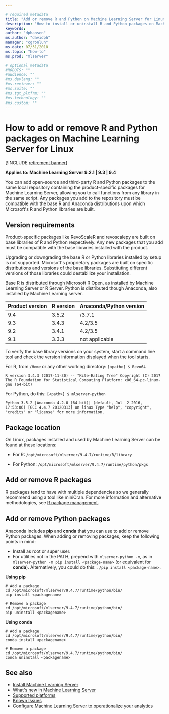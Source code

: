 ```yaml
---

# required metadata
title: "Add or remove R and Python on Machine Learning Server for Linux"
description: "How to install or uninstall R and Python packages on Machine Learning Server forLinux."
keywords: 
author: "dphansen"
ms.author: "davidph"
manager: "cgronlun"
ms.date: 07/31/2018
ms.topic: "how-to"
ms.prod: "mlserver"

# optional metadata
#ROBOTS: ""
#audience: ""
#ms.devlang: ""
#ms.reviewer: ""
#ms.suite: ""
#ms.tgt_pltfrm: ""
#ms.technology: ""
#ms.custom: ""
---
```


# How to add or remove R and Python packages on Machine Learning Server for Linux

[!INCLUDE [retirement banner](~/includes/machine-learning-server-retirement.md)]

**Applies to:  Machine Learning Server 9.2.1 | 9.3 | 9.4**

You can add open-source and third-party R and Python packages to the same local repository containing the product-specific packages for Machine Learning Server, allowing you to call functions from any library in the same script. Any packages you add to the repository must be compatible with the base R and Anaconda distributions upon which Microsoft's R and Python libraries are built.

## Version requirements

Product-specific packages like RevoScaleR and revoscalepy are built on base libraries of R and Python respectively.  Any new packages that you add must be compatible with the base libraries installed with the product. 

Upgrading or downgrading the base R or Python libraries installed by setup is not supported. Microsoft's proprietary packages are built on specific distributions and versions of the base libraries. Substituting different versions of those libraries could destabilize your installation.

Base R is distributed through Microsoft R Open, as installed by Machine Learning Server or R Server. Python is distributed though Anaconda, also installed by Machine Learning server.

| Product version | R version | Anaconda/Python version |
|-----------------|-----------|-------------------------|
| 9.4             | 3.5.2 | /3.7.1 |
| 9.3             | 3.4.3 |  4.2/3.5 |
| 9.2             | 3.4.1 |  4.2/3.5 |
| 9.1             | 3.3.3 |  not applicable |

To verify the base library versions on your system, start a command line tool and check the version information displayed when the tool starts. 

For R, from `/Home` or any other working directory: `[<path>] $ Revo64`

`R version 3.4.3 (2017-11-30) -- "Kite-Eating Tree"
Copyright (C) 2017 The R Foundation for Statistical Computing
Platform: x86_64-pc-linux-gnu (64-bit)`

For Python, do this: `[<path>] $ mlserver-python`

`Python 3.5.2 |Anaconda 4.2.0 (64-bit)| (default, Jul  2 2016, 17:53:06) [GCC 4.4.7 20120313] on linux
Type "help", "copyright", "credits" or "license" for more information.`


## Package location

On Linux, packages installed and used by Machine Learning Server can be found at these locations:

+ For R: `/opt/microsoft/mlserver/9.4.7/runtime/R/library`

+ For Python: `/opt/microsoft/mlserver/9.4.7/runtime/python/pkgs`

## Add or remove R packages

R packages tend to have with multiple dependencies so we generally recommend using a tool like miniCran. For more information and alternative methodologies, see [R package management](../operationalize/configure-manage-r-packages.md).

## Add or remove Python packages

Anaconda includes **pip** and **conda** that you can use to add or remove Python packages. When adding or removing packages, keep the following points in mind:

+ Install as root or super user.
+ For utilities not in the PATH, prepend with `mlserver-python -m`, as in `mlserver-python -m pip install <package-name>` (or equivalent for **conda**).  Alternatively, you could do this: `./pip install <package-name>`.

**Using pip**

```
# Add a package
cd /opt/microsoft/mlserver/9.4.7/runtime/python/bin/
pip install <packagename>

# Remove a package
cd /opt/microsoft/mlserver/9.4.7/runtime/python/bin/
pip uninstall <packagename>
```

**Using conda**

```
# Add a package
cd /opt/microsoft/mlserver/9.4.7/runtime/python/bin/
conda install <packagename>

# Remove a package
cd /opt/microsoft/mlserver/9.4.7/runtime/python/bin/
conda uninstall <packagename>
```

## See also

+ [Install Machine Learning Server](r-server-install.md)
+ [What's new in Machine Learning Server](../whats-new-in-machine-learning-server.md)
+ [Supported platforms](r-server-install-supported-platforms.md)  
+ [Known Issues](../resources-known-issues.md)  
+ [Configure Machine Learning Server to operationalize your analytics](../what-is-operationalization.md)